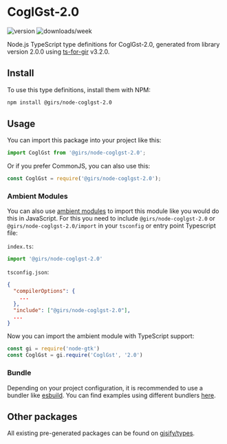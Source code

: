 
# CoglGst-2.0

![version](https://img.shields.io/npm/v/@girs/node-coglgst-2.0)
![downloads/week](https://img.shields.io/npm/dw/@girs/node-coglgst-2.0)


Node.js TypeScript type definitions for CoglGst-2.0, generated from library version 2.0.0 using [ts-for-gir](https://github.com/gjsify/ts-for-gir) v3.2.0.


## Install

To use this type definitions, install them with NPM:
```bash
npm install @girs/node-coglgst-2.0
```

## Usage

You can import this package into your project like this:
```ts
import CoglGst from '@girs/node-coglgst-2.0';
```

Or if you prefer CommonJS, you can also use this:
```ts
const CoglGst = require('@girs/node-coglgst-2.0');
```

### Ambient Modules

You can also use [ambient modules](https://github.com/gjsify/ts-for-gir/tree/main/packages/cli#ambient-modules) to import this module like you would do this in JavaScript.
For this you need to include `@girs/node-coglgst-2.0` or `@girs/node-coglgst-2.0/import` in your `tsconfig` or entry point Typescript file:

`index.ts`:
```ts
import '@girs/node-coglgst-2.0'
```

`tsconfig.json`:
```json
{
  "compilerOptions": {
    ...
  },
  "include": ["@girs/node-coglgst-2.0"],
  ...
}
```

Now you can import the ambient module with TypeScript support: 

```ts
const gi = require('node-gtk')
const CoglGst = gi.require('CoglGst', '2.0')
```


### Bundle

Depending on your project configuration, it is recommended to use a bundler like [esbuild](https://esbuild.github.io/). You can find examples using different bundlers [here](https://github.com/gjsify/ts-for-gir/tree/main/examples).

## Other packages

All existing pre-generated packages can be found on [gjsify/types](https://github.com/gjsify/types).

